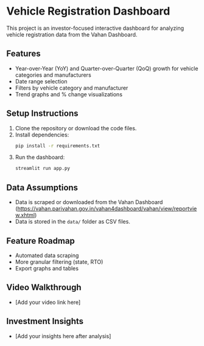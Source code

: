 # Vehicle Registration Dashboard

This project is an investor-focused interactive dashboard for analyzing vehicle registration data from the Vahan Dashboard.

## Features
- Year-over-Year (YoY) and Quarter-over-Quarter (QoQ) growth for vehicle categories and manufacturers
- Date range selection
- Filters by vehicle category and manufacturer
- Trend graphs and % change visualizations

## Setup Instructions
1. Clone the repository or download the code files.
2. Install dependencies:
   ```bash
   pip install -r requirements.txt
   ```
3. Run the dashboard:
   ```bash
   streamlit run app.py
   ```

## Data Assumptions
- Data is scraped or downloaded from the Vahan Dashboard (https://vahan.parivahan.gov.in/vahan4dashboard/vahan/view/reportview.xhtml)
- Data is stored in the `data/` folder as CSV files.

## Feature Roadmap
- Automated data scraping
- More granular filtering (state, RTO)
- Export graphs and tables

## Video Walkthrough
- [Add your video link here]

## Investment Insights
- [Add your insights here after analysis]
